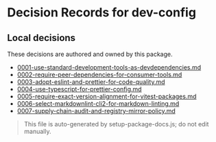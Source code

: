 # Decision Records for dev-config

## Local decisions

These decisions are authored and owned by this package.

- [0001-use-standard-development-tools-as-devdependencies.md](./0001-use-standard-development-tools-as-devdependencies.md)
- [0002-require-peer-dependencies-for-consumer-tools.md](./0002-require-peer-dependencies-for-consumer-tools.md)
- [0003-adopt-eslint-and-prettier-for-code-quality.md](./0003-adopt-eslint-and-prettier-for-code-quality.md)
- [0004-use-typescript-for-prettier-config.md](./0004-use-typescript-for-prettier-config.md)
- [0005-require-exact-version-alignment-for-vitest-packages.md](./0005-require-exact-version-alignment-for-vitest-packages.md)
- [0006-select-markdownlint-cli2-for-markdown-linting.md](./0006-select-markdownlint-cli2-for-markdown-linting.md)
- [0007-supply-chain-audit-and-registry-mirror-policy.md](./0007-supply-chain-audit-and-registry-mirror-policy.md)

> This file is auto-generated by setup-package-docs.js; do not edit manually.
